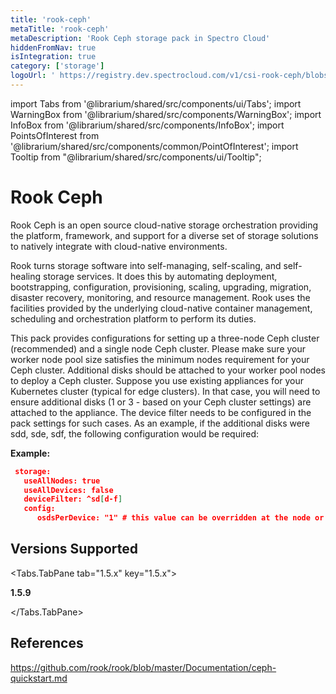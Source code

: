 ```yaml
---
title: 'rook-ceph'
metaTitle: 'rook-ceph'
metaDescription: 'Rook Ceph storage pack in Spectro Cloud'
hiddenFromNav: true
isIntegration: true
category: ['storage']
logoUrl: ' https://registry.dev.spectrocloud.com/v1/csi-rook-ceph/blobs/sha256:2817270f4eecbc2eea0740c55c7611d1a538a3e17da610a3487bb11b067076d1?type=image/png'
---
```


import Tabs from '@librarium/shared/src/components/ui/Tabs';
import WarningBox from '@librarium/shared/src/components/WarningBox';
import InfoBox from '@librarium/shared/src/components/InfoBox';
import PointsOfInterest from '@librarium/shared/src/components/common/PointOfInterest';
import Tooltip from "@librarium/shared/src/components/ui/Tooltip";


# Rook Ceph

Rook Ceph is an open source cloud-native storage orchestration providing the platform, framework, and support for a diverse set of storage solutions to natively integrate with cloud-native environments.

Rook turns storage software into self-managing, self-scaling, and self-healing storage services. It does this by automating deployment, bootstrapping, configuration, provisioning, scaling, upgrading, migration, disaster recovery, monitoring, and resource management. Rook uses the facilities provided by the underlying cloud-native container management, scheduling and orchestration platform to perform its duties.

This pack provides configurations for setting up a three-node Ceph cluster (recommended) and a single node Ceph cluster. Please make sure your worker node pool size satisfies the minimum nodes requirement for your Ceph cluster. Additional disks should be attached to your worker pool nodes to deploy a Ceph cluster. Suppose you use existing appliances for your Kubernetes cluster (typical for edge clusters). In that case, you will need to ensure additional disks (1 or 3 - based on your Ceph cluster settings) are attached to the appliance. The device filter needs to be configured in the pack settings for such cases. As an example, if the additional disks were sdd, sde, sdf, the following configuration would be required:

**Example:**		
```json
 storage: 
   useAllNodes: true
   useAllDevices: false
   deviceFilter: ^sd[d-f]
   config:
      osdsPerDevice: "1" # this value can be overridden at the node or device level

```
## Versions Supported

<Tabs>

<Tabs.TabPane tab="1.5.x" key="1.5.x">

**1.5.9**

</Tabs.TabPane>


</Tabs>

## References

https://github.com/rook/rook/blob/master/Documentation/ceph-quickstart.md